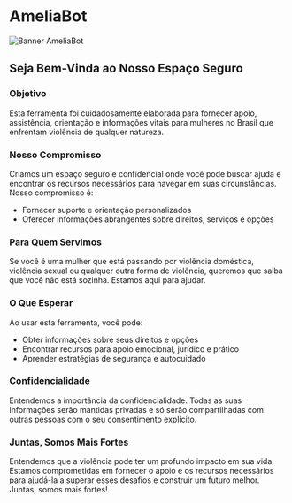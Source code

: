# AmeliaBot

![Banner AmeliaBot](https://github.com/paulalcssantos/AmeliaBot/assets/108904097/f2a1bd27-a9f8-47d1-a57b-cb7d823d3171)

## Seja Bem-Vinda ao Nosso Espaço Seguro

### Objetivo
Esta ferramenta foi cuidadosamente elaborada para fornecer apoio, assistência, orientação e informações vitais para mulheres no Brasil que enfrentam violência de qualquer natureza.

### Nosso Compromisso

Criamos um espaço seguro e confidencial onde você pode buscar ajuda e encontrar os recursos necessários para navegar em suas circunstâncias. Nosso compromisso é:

* Fornecer suporte e orientação personalizados
* Oferecer informações abrangentes sobre direitos, serviços e opções

### Para Quem Servimos
Se você é uma mulher que está passando por violência doméstica, violência sexual ou qualquer outra forma de violência, queremos que saiba que você não está sozinha. Estamos aqui para ajudar.

### O Que Esperar

Ao usar esta ferramenta, você pode:

* Obter informações sobre seus direitos e opções
* Encontrar recursos para apoio emocional, jurídico e prático
* Aprender estratégias de segurança e autocuidado

### Confidencialidade
Entendemos a importância da confidencialidade. Todas as suas informações serão mantidas privadas e só serão compartilhadas com outras pessoas com o seu consentimento explícito.

### Juntas, Somos Mais Fortes
Entendemos que a violência pode ter um profundo impacto em sua vida. Estamos comprometidas em fornecer o apoio e os recursos necessários para ajudá-la a superar esses desafios e construir um futuro melhor. 
Juntas, somos mais fortes!

